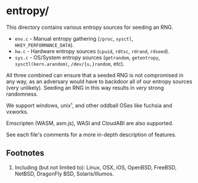 # entropy/

This directory contains various entropy sources for seeding an RNG.

- `env.c` - Manual entropy gathering (`/proc`, `sysctl`,
  `HKEY_PERFORMANCE_DATA`).
- `hw.c` - Hardware entropy sources (`cpuid`, `rdtsc`, `rdrand`, `rdseed`).
- `sys.c` - OS/System entropy sources (`getrandom`, `getentropy`,
  `sysctl(kern.arandom)`, `/dev/{u,}random`, etc).

All three combined can ensure that a seeded RNG is not compromised in any way,
as an adversary would have to backdoor all of our entropy sources (very
unlikely). Seeding an RNG in this way results in _very_ strong randomness.

We support windows, unix¹, and other oddball OSes like fuchsia and vxworks.

Emscripten (WASM, asm.js), WASI and CloudABI are also supported.

See each file's comments for a more in-depth description of features.

## Footnotes

1. Including (but not limited to): Linux, OSX, iOS, OpenBSD, FreeBSD, NetBSD,
DragonFly BSD, Solaris/Illumos.
